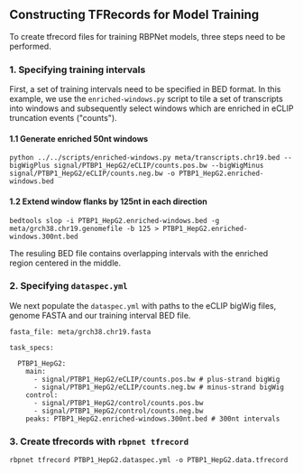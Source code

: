 ## Constructing TFRecords for Model Training

To create tfrecord files for training RBPNet models, three steps need to be performed. 

### 1. Specifying training intervals
First, a set of training intervals need to be specified in BED format. In this example, we use the `enriched-windows.py` script to tile a set of transcripts into windows and subsequently select windows which are enriched in eCLIP truncation events ("counts"). 

#### 1.1 Generate enriched 50nt windows
```
python ../../scripts/enriched-windows.py meta/transcripts.chr19.bed --bigWigPlus signal/PTBP1_HepG2/eCLIP/counts.pos.bw --bigWigMinus signal/PTBP1_HepG2/eCLIP/counts.neg.bw -o PTBP1_HepG2.enriched-windows.bed
```
#### 1.2 Extend window flanks by 125nt in each direction

```
bedtools slop -i PTBP1_HepG2.enriched-windows.bed -g meta/grch38.chr19.genomefile -b 125 > PTBP1_HepG2.enriched-windows.300nt.bed
```

The resuling BED file contains overlapping intervals with the enriched region centered in the middle. 

### 2. Specifying `dataspec.yml`

We next populate the `dataspec.yml` with paths to the eCLIP bigWig files, genome FASTA and our training interval BED file. 

```
fasta_file: meta/grch38.chr19.fasta

task_specs:  

  PTBP1_HepG2:
    main:
      - signal/PTBP1_HepG2/eCLIP/counts.pos.bw # plus-strand bigWig
      - signal/PTBP1_HepG2/eCLIP/counts.neg.bw # minus-strand bigWig
    control:
      - signal/PTBP1_HepG2/control/counts.pos.bw
      - signal/PTBP1_HepG2/control/counts.neg.bw
    peaks: PTBP1_HepG2.enriched-windows.300nt.bed # 300nt intervals
```

### 3. Create tfrecords with `rbpnet tfrecord`

```
rbpnet tfrecord PTBP1_HepG2.dataspec.yml -o PTBP1_HepG2.data.tfrecord
```